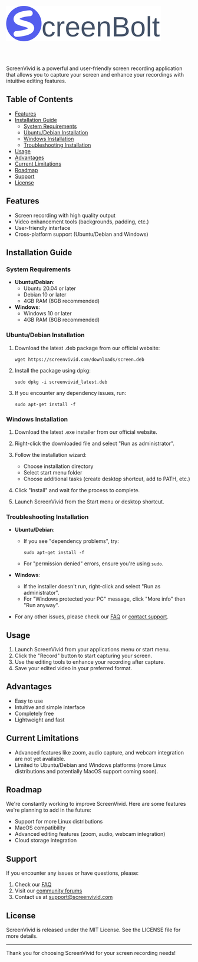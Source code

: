![ScreenVivid](./assets/banner.svg)

<br>
<br>

ScreenVivid is a powerful and user-friendly screen recording application that allows you to capture your screen and enhance your recordings with intuitive editing features.
## Table of Contents

- [Features](#features)
- [Installation Guide](#installation-guide)
  - [System Requirements](#system-requirements)
  - [Ubuntu/Debian Installation](#ubuntudebian-installation)
  - [Windows Installation](#windows-installation)
  - [Troubleshooting Installation](#troubleshooting-installation)
- [Usage](#usage)
- [Advantages](#advantages)
- [Current Limitations](#current-limitations)
- [Roadmap](#roadmap)
- [Support](#support)
- [License](#license)

## Features

- Screen recording with high quality output
- Video enhancement tools (backgrounds, padding, etc.)
- User-friendly interface
- Cross-platform support (Ubuntu/Debian and Windows)

## Installation Guide

### System Requirements

- **Ubuntu/Debian**:
  - Ubuntu 20.04 or later
  - Debian 10 or later
  - 4GB RAM (8GB recommended)
- **Windows**:
  - Windows 10 or later
  - 4GB RAM (8GB recommended)

### Ubuntu/Debian Installation

1. Download the latest .deb package from our official website:
   ```
   wget https://screenvivid.com/downloads/screen.deb
   ```

2. Install the package using dpkg:
   ```
   sudo dpkg -i screenvivid_latest.deb
   ```

3. If you encounter any dependency issues, run:
   ```
   sudo apt-get install -f
   ```

### Windows Installation

1. Download the latest .exe installer from our official website.

2. Right-click the downloaded file and select "Run as administrator".

3. Follow the installation wizard:
   - Choose installation directory
   - Select start menu folder
   - Choose additional tasks (create desktop shortcut, add to PATH, etc.)

4. Click "Install" and wait for the process to complete.

5. Launch ScreenVivid from the Start menu or desktop shortcut.

### Troubleshooting Installation

- **Ubuntu/Debian**:
  - If you see "dependency problems", try:
    ```
    sudo apt-get install -f
    ```
  - For "permission denied" errors, ensure you're using `sudo`.

- **Windows**:
  - If the installer doesn't run, right-click and select "Run as administrator".
  - For "Windows protected your PC" message, click "More info" then "Run anyway".

- For any other issues, please check our [FAQ](https://screenvivid.com/faq) or [contact support](#support).

## Usage

1. Launch ScreenVivid from your applications menu or start menu.
2. Click the "Record" button to start capturing your screen.
3. Use the editing tools to enhance your recording after capture.
4. Save your edited video in your preferred format.

## Advantages

- Easy to use
- Intuitive and simple interface
- Completely free
- Lightweight and fast

## Current Limitations

- Advanced features like zoom, audio capture, and webcam integration are not yet available.
- Limited to Ubuntu/Debian and Windows platforms (more Linux distributions and potentially MacOS support coming soon).

## Roadmap

We're constantly working to improve ScreenVivid. Here are some features we're planning to add in the future:

- Support for more Linux distributions
- MacOS compatibility
- Advanced editing features (zoom, audio, webcam integration)
- Cloud storage integration

## Support

If you encounter any issues or have questions, please:

1. Check our [FAQ](https://screenvivid.com/faq)
2. Visit our [community forums](https://community.screenvivid.com)
3. Contact us at support@screenvivid.com

## License

ScreenVivid is released under the MIT License. See the LICENSE file for more details.

---

Thank you for choosing ScreenVivid for your screen recording needs!